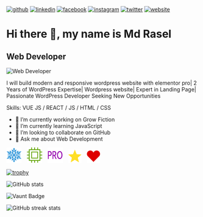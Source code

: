 [<img src='https://cdn.jsdelivr.net/npm/simple-icons@3.0.1/icons/github.svg' alt='github' height='40'>](https://github.com/webdevrasel)  [<img src='https://cdn.jsdelivr.net/npm/simple-icons@3.0.1/icons/linkedin.svg' alt='linkedin' height='40'>](https://www.linkedin.com/in/webdevrasel/)  [<img src='https://cdn.jsdelivr.net/npm/simple-icons@3.0.1/icons/facebook.svg' alt='facebook' height='40'>](https://www.facebook.com/webdevrasel)  [<img src='https://cdn.jsdelivr.net/npm/simple-icons@3.0.1/icons/instagram.svg' alt='instagram' height='40'>](https://www.instagram.com/webdevrasel/)  [<img src='https://cdn.jsdelivr.net/npm/simple-icons@3.0.1/icons/twitter.svg' alt='twitter' height='40'>](https://twitter.com/webdevrasel)  [<img src='https://cdn.jsdelivr.net/npm/simple-icons@3.0.1/icons/icloud.svg' alt='website' height='40'>](webdevrasel)  
# Hi there 👋, my name is Md Rasel 
## Web Developer 
![Web Developer ](https://media.licdn.com/dms/image/D4D16AQFtY6nzNsByQw/profile-displaybackgroundimage-shrink_350_1400/0/1701589963627?e=1709164800&v=beta&t=a0X4P5-FppQK2dmneBebnEOMbYqyTJQiUQjLfg1wT3s)

I will build modern and responsive wordpress website with elementor pro| 2 Years of WordPress Expertise| Wordpress website| Expert in Landing Page| Passionate WordPress Developer Seeking New Opportunities

Skills: VUE JS / REACT / JS / HTML / CSS

- 🔭 I’m currently working on Grow Fiction 
- 🌱 I’m currently learning JavaScript 
- 👯 I’m looking to collaborate on GitHub 
- 💬 Ask me about Web Development 



<a href='https://archiveprogram.github.com/'><img src='https://raw.githubusercontent.com/acervenky/animated-github-badges/master/assets/acbadge.gif' width='40' height='40'></a> <a href='https://docs.github.com/en/developers'><img src='https://raw.githubusercontent.com/acervenky/animated-github-badges/master/assets/devbadge.gif' width='40' height='40'></a> <a href='https://github.com/pricing'><img src='https://raw.githubusercontent.com/acervenky/animated-github-badges/master/assets/pro.gif' width='40' height='40'></a> <a href='https://stars.github.com/'><img src='https://raw.githubusercontent.com/acervenky/animated-github-badges/master/assets/starbadge.gif' width='35' height='35'></a> <a href='https://docs.github.com/en/github/supporting-the-open-source-community-with-github-sponsors'><img src='https://raw.githubusercontent.com/acervenky/animated-github-badges/master/assets/sponsorbadge.gif' width='35' height='35'></a> 

[![trophy](https://github-profile-trophy.vercel.app/?username=webdevrasel)](https://github.com/ryo-ma/github-profile-trophy)

![GitHub stats](https://github-readme-stats.vercel.app/api?username=webdevrasel&show_icons=true)  

![Vaunt Badge](https://api.vaunt.dev/v1/github/entities/webdevrasel/contributions?format=svg&private=false)  

![GitHub streak stats](https://streak-stats.demolab.com/?user=webdevrasel)  



